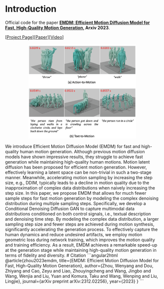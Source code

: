 # Introduction
Official code for the paper **[EMDM: Efficient Motion Diffusion Model for Fast, High-Quality Motion Generation](https://arxiv.org/abs/2312.02256), Arxiv 2023**.


[[Project Page](https://frank-zy-dou.github.io/projects/EMDM/index.html)][[Paper](https://arxiv.org/abs/2312.02256)][[Video](https://www.youtube.com/watch?si=atUuUP4eLbXQjixc&v=1SyCXbnol_g&feature=youtu.be&ab_channel=FrankZhiyangDou)]
<p align="center">
<img src="assets/fig_teaser.png" alt="Image" width="70%">
</p>
We introduce Efficient Motion Diffusion Model (EMDM) for fast and high-quality human motion generation. Although previous motion diffusion models have shown impressive results, they struggle to achieve fast generation while maintaining high-quality human motions. Motion latent diffusion has been proposed for efficient motion generation. However, effectively learning a latent space can be non-trivial in such a two-stage manner. Meanwhile, accelerating motion sampling by increasing the step size, e.g., DDIM, typically leads to a decline in motion quality due to the inapproximation of complex data distributions when naively increasing the step size. In this paper, we propose EMDM that allows for much fewer sample steps for fast motion generation by modeling the complex denoising distribution during multiple sampling steps. Specifically, we develop a Conditional Denoising Diffusion GAN to capture multimodal data distributions conditioned on both control signals, i.e., textual description and denoising time step. By modeling the complex data distribution, a larger sampling step size and fewer steps are achieved during motion synthesis, significantly accelerating the generation process. To effectively capture the human dynamics and reduce undesired artifacts, we employ motion geometric loss during network training, which improves the motion quality and training efficiency. As a result, EMDM achieves a remarkable speed-up at the generation stage while maintaining high-quality motion generation in terms of fidelity and diversity.
# Citation
```angular2html
@article{zhou2023emdm,
  title={EMDM: Efficient Motion Diffusion Model for Fast, High-Quality Motion Generation},
  author={Zhou, Wenyang and Dou, Zhiyang and Cao, Zeyu and Liao, Zhouyingcheng and Wang, Jingbo and Wang, Wenjia and Liu, Yuan and Komura, Taku and Wang, Wenping and Liu, Lingjie},
  journal={arXiv preprint arXiv:2312.02256},
  year={2023}
}
```




